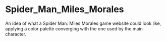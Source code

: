 # Spider_Man_Miles_Morales
An idea of what a Spider Man: Miles Morales game website could look like, applying a color palette converging with the one used by the main character.
